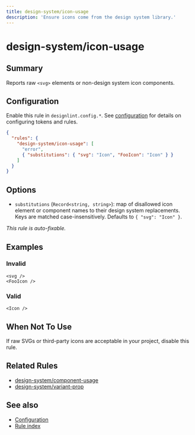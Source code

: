 ```yaml
---
title: design-system/icon-usage
description: 'Ensure icons come from the design system library.'
---
```


# design-system/icon-usage

## Summary

Reports raw `<svg>` elements or non-design system icon components.

## Configuration

Enable this rule in `designlint.config.*`. See [configuration](../../configuration.md) for details on configuring tokens and rules.

```json
{
  "rules": {
    "design-system/icon-usage": [
      "error",
      { "substitutions": { "svg": "Icon", "FooIcon": "Icon" } }
    ]
  }
}
```

## Options

- `substitutions` (`Record<string, string>`): map of disallowed icon element or component names to their design system replacements. Keys are matched case-insensitively. Defaults to `{ "svg": "Icon" }`.

_This rule is auto-fixable._

## Examples

### Invalid

```tsx
<svg />
<FooIcon />
```

### Valid

```tsx
<Icon />
```

## When Not To Use

If raw SVGs or third-party icons are acceptable in your project, disable this rule.

## Related Rules

- [design-system/component-usage](./component-usage.md)
- [design-system/variant-prop](./variant-prop.md)

## See also

- [Configuration](../../configuration.md)
- [Rule index](../index.md)
